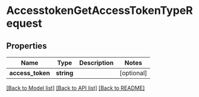 # AccesstokenGetAccessTokenTypeRequest

## Properties
Name | Type | Description | Notes
------------ | ------------- | ------------- | -------------
**access_token** | **string** |  | [optional] 

[[Back to Model list]](../README.md#documentation-for-models) [[Back to API list]](../README.md#documentation-for-api-endpoints) [[Back to README]](../README.md)


